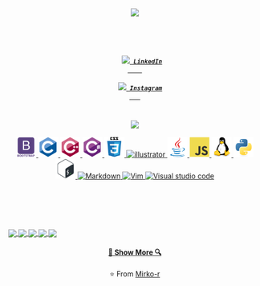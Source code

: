 <h1 align="center">
  <a href="https://git.io/typing-svg">
    <img src="https://readme-typing-svg.herokuapp.com/?lines=Hello,+There!+👋;I'm+Mirko+Rovere&center=true&size=30">
  </a>
</h1>
<h5 align="center">
 <br>
 <br>
 <code>
    <a href="https://www.linkedin.com/in/mirko-rovere-695a67203" title="LinkedIn"><img width="22" src="https://github.com/zumrudu-anka/zumrudu-anka/blob/master/images/linkedin.svg"> LinkedIn
    </a>
 </code>
 <code>
   <a href="https://www.instagram.com/mirko_rovere" title="Instagram Profile"><img width="22" src="https://github.com/zumrudu-anka/zumrudu-anka/blob/master/images/instagram.svg"> Instagram
   </a>
 </code>
</h5>
<div align="center">
  <img src="https://metrics.lecoq.io/Mirko-r?template=classic&base.metadata=0&lines=1&languages=1&introduction=1&people=1&achievements=1&isocalendar=1&habits=1&isocalendar.duration=full-year&languages.limit=8&languages.sections=most-used&languages.colors=github&languages.details=bytes-size&languages.threshold=0%25&languages.indepth=false&languages.categories=markup%2C%20programming&languages.recent.categories=markup%2C%20programming&languages.recent.load=300&languages.recent.days=14&introduction.title=true&habits.from=200&habits.days=14&habits.facts=true&habits.charts=true&habits.trim=true&people.limit=24&people.size=28&people.types=followers%2C%20following&people.identicons=false&people.shuffle=false&achievements.threshold=C&achievements.secrets=true&achievements.display=detailed&achievements.limit=0&config.timezone=Europe%2FRome" />
  </div>
<p align="center"> 
  <a href="https://getbootstrap.com" target="_blank"> <img src="https://raw.githubusercontent.com/devicons/devicon/master/icons/bootstrap/bootstrap-plain-wordmark.svg" alt="bootstrap" width="40" height="40"/> </a>
  <a href="https://www.cprogramming.com/" target="_blank"> <img src="https://raw.githubusercontent.com/devicons/devicon/master/icons/c/c-original.svg" alt="c" width="40" height="40"/> </a> 
   <a href="https://www.cplusplus.com/" target="_blank"> <img src="https://raw.githubusercontent.com/devicons/devicon/master/icons/cplusplus/cplusplus-original.svg" alt="c++" width="40" height="40"/> </a> 
  <a href="https://www.w3schools.com/cs/" target="_blank"> <img src="https://raw.githubusercontent.com/devicons/devicon/master/icons/csharp/csharp-original.svg" alt="csharp" width="40" height="40"/> </a> 
  <a href="https://www.w3schools.com/css/" target="_blank"> <img src="https://raw.githubusercontent.com/devicons/devicon/master/icons/css3/css3-original-wordmark.svg" alt="css3" width="40" height="40"/> </a> 
 <a href="https://www.adobe.com/in/products/illustrator.html" target="_blank"> <img src="https://www.vectorlogo.zone/logos/adobe_illustrator/adobe_illustrator-icon.svg" alt="illustrator" width="40" height="40"/> </a> 
  <a href="https://www.java.com" target="_blank"> <img src="https://raw.githubusercontent.com/devicons/devicon/master/icons/java/java-original.svg" alt="java" width="40" height="40"/> </a> 
  <a href="https://developer.mozilla.org/en-US/docs/Web/JavaScript" target="_blank"> <img src="https://raw.githubusercontent.com/devicons/devicon/master/icons/javascript/javascript-original.svg" alt="javascript" width="40" height="40"/> </a> 
  <a href="https://www.linux.org/" target="_blank"> <img src="https://raw.githubusercontent.com/devicons/devicon/master/icons/linux/linux-original.svg" alt="linux" width="40" height="40"/> </a> 
  <a href="https://www.python.org" target="_blank"> <img src="https://raw.githubusercontent.com/devicons/devicon/master/icons/python/python-original.svg" alt="python" width="40" height="40"/> </a>
  <a href="https://www.gnu.org/software/bash/" target="_blank"> <img src="https://raw.githubusercontent.com/devicons/devicon/master/icons/bash/bash-original.svg" alt="bash" width="40" height="40"/> </a> 
 <a href="https://www.markdownguide.org/" target="_blank"> <img src="https://www.vectorlogo.zone/logos/commonmark/commonmark-icon.svg" alt="Markdown" width="40" height="40"/> </a>
<a href="https://www.vim.org/" target="_blank"> <img src="https://www.vectorlogo.zone/logos/vim/vim-icon.svg" alt="Vim" width="40" height="40"/> </a>
  <a href="https://code.visualstudio.com/" target="_blank"> <img src="https://www.vectorlogo.zone/logos/visualstudio_code/visualstudio_code-icon.svg" alt="Visual studio code" width="40" height="40"/> </a>
</p>

<br>
<br>
<p>
 <br>
 <br>
   <a href="https://github.com/Mirko-r/Notepy" title="Notepy">
   <img align="center" height="115" src="https://github-readme-stats.vercel.app/api/pin/?username=Mirko-r&repo=Notepy&theme=light&border=10dafb">
 </a>
  <a href="https://github.com/Mirko-r/dotfiles" title="My dotfiles">
   <img align="center" height="115" src="https://github-readme-stats.vercel.app/api/pin/?username=Mirko-r&repo=dotfiles&theme=light&border=10dafb">
 </a>
 <a href="https://github.com/Mirko-r/extractor" title="extractor">
   <img align="center" height="115" src="https://github-readme-stats.vercel.app/api/pin/?username=Mirko-r&repo=extractor&theme=light&border=10dafb">
 </a>
  <a href="https://github.com/Mirko-r/mirko-r.github.io" title="My site">
   <img align="center" height="115" src="https://github-readme-stats.vercel.app/api/pin/?username=Mirko-r&repo=mirko-r.github.io&theme=light&border=10dafb">
 </a>
  <a href="https://github.com/Mirko-r/pyWeather" title="pyWeather">
   <img align="center" height="115" src="https://github-readme-stats.vercel.app/api/pin/?username=Mirko-r&repo=pyWeather&theme=light&border=10dafb">
 </a>
</p>
<h4 align="center">
  <a href=https://github.com/Mirko-r?tab="repositories" title="Show Repositories">🔎 Show More 🔍</a>
</h4>
<p align = "center">
    ⭐️ From <a href="https://github.com/Mirko-r/">Mirko-r</a>
</p>
